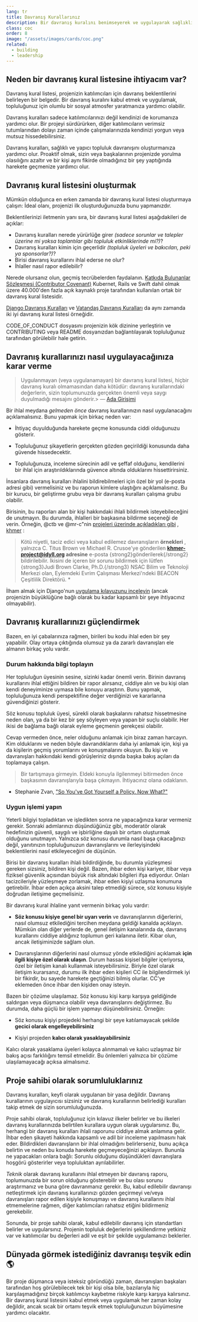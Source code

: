 ```yaml
---
lang: tr
title: Davranış Kurallarınız
description: Bir davranış kuralını benimseyerek ve uygulayarak sağlıklı ve yapıcı topluluk davranışını kolaylaştırın.
class: coc
order: 8
image: "/assets/images/cards/coc.png"
related:
  - building
  - leadership
---
```


## Neden bir davranış kural listesine ihtiyacım var?

Davranış kural listesi, projenizin katılımcıları için davranış beklentilerini belirleyen bir belgedir. Bir davranış kuralını kabul etmek ve uygulamak, topluluğunuz için olumlu bir sosyal atmosfer yaratmanıza yardımcı olabilir.

Davranış kuralları sadece katılımcılarınızı değil kendinizi de korumanıza yardımcı olur. Bir projeyi sürdürürken, diğer katılımcıların verimsiz tutumlarından dolayı zaman içinde çalışmalarınızda kendinizi yorgun veya mutsuz hissedebilirsiniz.

Davranış kuralları, sağlıklı ve yapıcı topluluk davranışını oluşturmanıza yardımcı olur. Proaktif olmak, sizin veya başkalarının projenizde yorulma olasılığını azaltır ve bir kişi aynı fikirde olmadığınız bir şey yaptığında harekete geçmenize yardımcı olur.

## Davranış kural listesini oluşturmak

Mümkün olduğunca en erken zamanda bir davranış kural listesi oluşturmaya çalışın: İdeal olanı, projenizi ilk oluşturduğunuzda bunu yapmanızdır.

Beklentilerinizi iletmenin yanı sıra, bir davranış kural listesi aşağıdakileri de açıklar:

* Davranış kuralları nerede yürürlüğe girer _(sadece sorunlar ve talepler üzerine mi yoksa toplantılar gibi topluluk etkinliklerinde mi?)_?
* Davranış kuralları kimin için geçerlidir _(topluluk üyeleri ve bakıcıları, peki ya sponsorlar?)_?
* Birisi davranış kurallarını ihlal ederse ne olur?
* İhlaller nasıl rapor edilebilir?

Nerede olursanız olun, geçmiş tecrübelerden faydalanın. [Katkıda Bulunanlar Sözleşmesi (Contributor Covenant)](https://contributor-covenant.org/) Kubernet, Rails ve Swift dahil olmak üzere 40.000'den fazla açık kaynaklı proje tarafından kullanılan ortak bir davranış kural listesidir.

[Django Davranış Kuralları](https://www.djangoproject.com/conduct/) ve [Vatandaş Davranış Kuralları](https://web.archive.org/web/20200330154000/http://citizencodeofconduct.org/) da aynı zamanda iki iyi davranış kural listesi örneğidir.

CODE_OF_CONDUCT dosyasını projenizin kök dizinine yerleştirin ve CONTRIBUTING veya README dosyanızdan bağlantılayarak topluluğunuz tarafından görülebilir hale getirin.

## Davranış kurallarınızı nasıl uygulayacağınıza karar verme

> Uygulanmayan (veya uygulanamayan) bir davranış kural listesi, hiçbir davranış kuralı olmamasından daha kötüdür: davranış kurallarındaki değerlerin, sizin toplumunuzda gerçekten önemli veya saygı duyulmadığı mesajını gönderir.> — [Ada Girişimi](https://webcache.googleusercontent.com/search?q=cache:YfqdTk5H9ikJ:https://adainitiative.org/2014/02/18/howto-design-a-code-of-conduct-for-your-community)

Bir ihlal meydana _gelmeden önce_ davranış kurallarınızın nasıl uygulanacağını açıklamalısınız. Bunu yapmak için birkaç neden var:

* İhtiyaç duyulduğunda harekete geçme konusunda ciddi olduğunuzu gösterir.

* Topluluğunuz şikayetlerin gerçekten gözden geçirildiği konusunda daha güvende hissedecektir.

* Topluluğunuza, inceleme sürecinin adil ve şeffaf olduğunu, kendilerini bir ihlal için araştırıldıklarında güvence altında olduklarını hissettirirsiniz.

İnsanlara davranış kuralları ihlalini bildirebilmeleri için özel bir yol (e-posta adresi gibi) vermelisiniz ve bu raporun kimlere ulaştığını açıklamalısınız. Bu bir kurucu, bir geliştirme grubu veya bir davranış kuralları çalışma grubu olabilir.

Birisinin, bu raporları alan bir kişi hakkındaki ihlali bildirmek isteyebileceğini de unutmayın. Bu durumda, ihlalleri bir başkasına bildirme seçeneği de verin. Örneğin, @ctb ve @mr-c"nin [projeleri üzerinde açıkladıkları gibi](https://github.com/dib-lab/khmer/blob/HEAD/CODE_OF_CONDUCT.rst) , [khmer](https://github.com/dib-lab/khmer) :

> Kötü niyetli, taciz edici veya kabul edilemez davranışların **örnekleri** , yalnızca C. Titus Brown ve Michael R. Crusoe'ye gönderilen **khmer-project@idyll.org adresine** e-posta {strong2}gönderilerek{/strong2} bildirilebilir. İkisini de içeren bir sorunu bildirmek için lütfen {strong3}Judi Brown Clarke, Ph.D.{/strong3} NSAC Bilim ve Teknoloji Merkezi olan, Eylemdeki Evrim Çalışması Merkezi'ndeki BEACON Çeşitlilik Direktörü. *

İlham almak için Django'nun [uygulama kılavuzunu inceleyin](https://www.djangoproject.com/conduct/enforcement-manual/) (ancak projenizin büyüklüğüne bağlı olarak bu kadar kapsamlı bir şeye ihtiyacınız olmayabilir).

## Davranış kurallarınızı güçlendirmek

Bazen, en iyi çabalarınıza rağmen, birileri bu kodu ihlal eden bir şey yapabilir. Olay ortaya çıktığında olumsuz ya da
zararlı davranışları ele almanın birkaç yolu vardır.

### Durum hakkında bilgi toplayın

Her topluluğun üyesinin sesine, sizinki kadar önemli verin. Birinin davranış kurallarını ihlal ettiğini bildiren bir
rapor alırsanız, ciddiye alın ve bu kişi olan kendi deneyiminize uymasa bile konuyu araştırın. Bunu yapmak,
topluluğunuza kendi perspektifine değer verdiğinizi ve kararlarına güvendiğinizi gösterir.

Söz konusu topluluk üyesi, sürekli olarak başkalarını rahatsız hissetmesine neden olan, ya da bir kez bir şey söyleyen
veya yapan bir suçlu olabilir. Her ikisi de bağlama bağlı olarak eyleme geçmenin gerekçesi olabilir.

Cevap vermeden önce, neler olduğunu anlamak için biraz zaman harcayın. Kim olduklarını ve neden böyle davrandıklarını
daha iyi anlamak için, kişi ya da kişilerin geçmiş yorumlarını ve konuşmalarını okuyun. Bu kişi ve davranışları
hakkındaki kendi görüşleriniz dışında başka bakış açıları da toplamaya çalışın.

> Bir tartışmaya girmeyin. Eldeki konuyla ilgilenmeyi bitirmeden önce başkasının davranışlarıyla başa çıkmayın. İhtiyacınız olana odaklanın.
>

- Stephanie
  Zvan, ["So You've Got Yourself a Policy. Now What?"](https://the-orbit.net/almostdiamonds/2014/04/10/so-youve-got-yourself-a-policy-now-what/)

### Uygun işlemi yapın

Yeterli bilgiyi topladıktan ve işledikten sonra ne yapacağınıza karar vermeniz gerekir. Sonraki adımlarınızı
düşündüğünüz gibi, moderatör olarak hedefinizin güvenli, saygılı ve işbirliğine dayalı bir ortam oluşturmak olduğunu
unutmayın. Yalnızca söz konusu durumla nasıl başa çıkacağınızı değil, yanıtınızın topluluğunuzun davranışlarını ve
ilerleyişindeki beklentilerini nasıl etkileyeceğini de düşünün.

Birisi bir davranış kuralları ihlali bildirdiğinde, bu durumla yüzleşmesi gereken sizsiniz, bildiren kişi değil. Bazen,
ihbar eden kişi kariyer, itibar veya fiziksel güvenlik açısından büyük risk altındaki bilgileri ifşa ediyordur. Onları
tacizcileriyle yüzleşmeye zorlamak, ihbar eden kişiyi uzlaşma konumuna getirebilir. İhbar eden açıkça aksini talep
etmediği sürece, söz konusu kişiyle doğrudan iletişime geçmelisiniz.

Bir davranış kural ihlaline yanıt vermenin birkaç yolu vardır:

* **Söz konusu kişiye genel bir uyarı verin** ve davranışlarının diğerlerini, nasıl olumsuz etkilediğini tercihen meydana geldiği kanalda açıklayın. Mümkün olan diğer yerlerde de, genel iletişim kanalarında da, davranış kurallarını ciddiye aldığınız toplumun geri kalanına iletir. Kibar olun, ancak iletişiminizde sağlam olun.

* Davranışlarının diğerlerini nasıl olumsuz yönde etkilediğini açıklamak **için ilgili kişiye özel olarak ulaşın**. Durum hassas kişisel bilgiler içeriyorsa, özel bir iletişim kanalı kullanmak isteyebilirsiniz. Biriyle özel olarak iletişim kurarsanız, durumu ilk ihbar eden kişileri CC ile bilgilendirmek iyi bir fikirdir, bu sayede harekete geçtiğinizi bilmiş olurlar. CC'ye eklemeden önce ihbar den kişiden onay isteyin.

Bazen bir çözüme ulaşılamaz. Söz konusu kişi karşı karşıya geldiğinde saldırgan veya düşmanca olabilir veya davranışlarını değiştirmez. Bu durumda, daha güçlü bir işlem yapmayı düşünebilirsiniz. Örneğin:

* Söz konusu kişiyi projedeki herhangi bir şeye katılamayacak şekilde **gecici olarak engelleyebilirsiniz**

* Kişiyi projeden **kalıcı olarak yasaklayabilirsiniz**

Kalıcı olarak yasaklama üyeleri kolayca alınmamalı ve kalıcı uzlaşmaz bir bakış açısı farklılığını temsil etmelidir. Bu önlemleri yalnızca bir çözüme ulaşılamayacağı açıksa almalısınız.

## Proje sahibi olarak sorumluluklarınız

Davranış kuralları, keyfi olarak uygulanan bir yasa değildir. Davranış kurallarının uygulayıcısı sizsiniz ve davranış kurallarının belirlediği kuralları takip etmek de sizin sorumluluğunuzda.

Proje sahibi olarak, topluluğunuz için kılavuz ilkeler belirler ve bu ilkeleri davranış kurallarınızda belirtilen kurallara uygun olarak uygularsınız. Bu, herhangi bir davranış kuralları ihlali raporunu ciddiye almak anlamına gelir. İhbar eden şikayeti hakkında kapsamlı ve adil bir inceleme yapılmasını hak eder. Bildirdikleri davranışların bir ihlal olmadığını belirlerseniz, bunu açıkça belirtin ve neden bu konuda harekete geçmeyeceğinizi açıklayın. Bununla ne yapacakları onlara bağlı: Sorunlu olduğunu düşündükleri davranışlara hoşgörü gösterirler veya topluluktan ayrılabilirler.

_Teknik_ olarak davranış kurallarını ihlal etmeyen bir davranış raporu, toplumunuzda bir sorun olduğunu gösterebilir ve bu olası sorunu araştırmanız ve buna göre davranmanız gerekir. Bu, kabul edilebilir davranışı netleştirmek için davranış kurallarınızı gözden geçirmeyi ve/veya davranışları rapor edilen kişiyle konuşmayı ve davranış kurallarını ihlal etmemelerine rağmen, diğer katılımcıları rahatsız etiğini bildirmeniz gerekebilir.

Sonunda, bir proje sahibi olarak, kabul edilebilir davranış için standartları belirler ve uygularsınız. Projenin topluluk değerlerini şekillendirme yetkiniz var ve katılımcılar bu değerleri adil ve eşit bir şekilde uygulamanızı beklerler.

## Dünyada görmek istediğiniz davranışı teşvik edin 🌎

Bir proje düşmanca veya isteksiz göründüğü zaman, davranışları başkaları tarafından hoş görülebilecek tek bir kişi olsa bile, bazılarıyla hiç karşılaşmadığınız birçok katılımcıyı kaybetme riskiyle karşı karşıya kalırsınız. Bir davranış kural listesini kabul etmek veya uygulamak her zaman kolay değildir, ancak sıcak bir ortamı teşvik etmek topluluğunuzun büyümesine yardımcı olacaktır.
